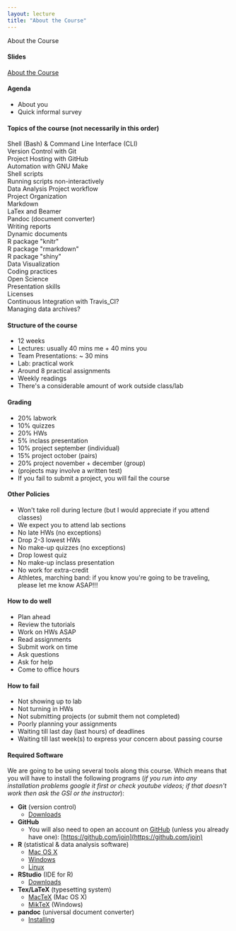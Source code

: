 ```yaml
---
layout: lecture
title: "About the Course"
---
```


<p class="message">
  About the Course
</p>


<h4>
	<span class="fa fa-picture-o fa-lg main-list-item-icon"></span>
	Slides
</h4>

<a href="" target="_blank">About the Course</a>


<h4>
	<span class="fa fa-bars fa-lg main-list-item-icon"></span>
	Agenda
</h4>

- About you
- Quick informal survey


#### Topics of the course (not necessarily in this order)

<i class="fa fa-folder"></i> Shell (Bash) & Command Line Interface (CLI)<br>
<i class="fa fa-git"></i> Version Control with Git <br>
<i class="fa fa-github"></i> Project Hosting with GitHub<br>
<i class="fa fa-gears"></i> Automation with GNU Make<br>
<i class="fa fa-terminal"></i> Shell scripts<br>
<i class="fa fa-spinner"></i> Running scripts non-interactively<br>
<i class="fa fa-refresh"></i> Data Analysis Project workflow<br>
<i class="fa fa-sitemap"></i> Project Organization <br>
<i class="fa fa-level-down"></i> Markdown<br>
<i class="fa fa-font"></i> LaTex and Beamer<br>
<i class="fa fa-arrows-alt"></i> Pandoc (document converter)<br>
<i class="fa fa-pencil-square-o"></i> Writing reports<br>
<i class="fa fa-file-code-o"></i> Dynamic documents<br>
<i class="fa fa-puzzle-piece"></i> R package "knitr"<br>
<i class="fa fa-recycle"></i> R package "rmarkdown"<br>
<i class="fa fa-sliders"></i> R package "shiny"<br>
<i class="fa fa-bar-chart"></i> Data Visualization<br>
<i class="fa fa-code"></i> Coding practices<br>
<i class="fa fa-unlock"></i> Open Science<br>
<i class="fa fa-picture-o"></i> Presentation skills<br>
<i class="fa fa-cc"></i> Licenses<br>
<i class="fa fa-check-square"></i> Continuous Integration with Travis_CI?<br>
<i class="fa fa-database"></i> Managing data archives?<br>


<h4>
	<span class="fa fa-map fa-lg main-list-item-icon"></span>
	Structure of the course
</h4>

- 12 weeks
- Lectures: usually 40 mins me + 40 mins you
- Team Presentations: ~ 30 mins
- Lab: practical work
- Around 8 practical assignments
- Weekly readings
- There's a considerable amount of work outside class/lab


<h4>
	<span class="fa fa-list-ul fa-lg main-list-item-icon"></span>
	Grading
</h4>

- 20% labwork
- 10% quizzes
- 20% HWs
-  5% inclass presentation
- 10% project september (individual)
- 15% project october (pairs)
- 20% project november + december (group)
- (projects may involve a written test)
- If you fail to submit a project, you will fail the course


<h4>
	<span class="fa fa-gavel fa-lg main-list-item-icon"></span>
	Other Policies
</h4>

- Won't take roll during lecture
(but I would appreciate if you attend classes)
- We expect you to attend lab sections
- No late HWs (no exceptions)
- Drop 2-3 lowest HWs
- No make-up quizzes (no exceptions)
- Drop lowest quiz
- No make-up inclass presentation
- No work for extra-credit
- Athletes, marching band: if you know you're going to
be traveling, please let me know ASAP!!!


<h4>
	<span class="fa fa-thumbs-up fa-lg main-list-item-icon"></span>
	How to do well
</h4>

- Plan ahead
- Review the tutorials
- Work on HWs ASAP
- Read assignments
- Submit work on time
- Ask questions
- Ask for help
- Come to office hours


<h4>
	<span class="fa fa-thumbs-down fa-lg main-list-item-icon"></span>
	How to fail
</h4>

- Not showing up to lab
- Not turning in HWs
- Not submitting projects (or submit them not completed)
- Poorly planning your assignments
- Waiting till last day (last hours) of deadlines
- Waiting till last week(s) to express your concern about passing course


<h4>
	<span class="fa fa-download fa-lg main-list-item-icon"></span>
	Required Software
</h4>

We are going to be using several tools along this course. Which means that you will have to install the following programs (_if you run into any installation problems google it first or check youtube videos; if that doesn't work then ask the GSI or the instructor_):

- __Git__ (version control)
	- [Downloads](https://git-scm.com/downloads)
- __GitHub__
	- You will also need to open an account on [GitHub](https://github.com/) (unless you already have one): [https://github.com/join](https://github.com/join)
- __R__ (statistical & data analysis software)
	- [Mac OS X](https://cran.r-project.org/bin/macosx/)
	- [Windows](https://cran.r-project.org/bin/windows/base/)
	- [Linux](https://cran.r-project.org/bin/linux/)
- __RStudio__ (IDE for R)
	- [Downloads](https://www.rstudio.com/products/rstudio/download/)
- __Tex/LaTeX__ (typesetting system)
	- [MacTeX](https://tug.org/mactex/) (Mac OS X)
	- [MikTeX](http://miktex.org/download) (Windows)
- __pandoc__ (universal document converter)
	- [Installing](http://pandoc.org/installing.html)


